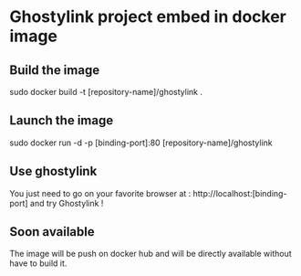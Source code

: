 # Ghostylink project embed in docker image

## Build the image
sudo docker build -t [repository-name]/ghostylink .

## Launch the image
sudo docker run -d -p [binding-port]:80 [repository-name]/ghostylink

## Use ghostylink
You just need to go on your favorite browser at : http://localhost:[binding-port] and try Ghostylink !

## Soon available
The image will be push on docker hub and will be directly available without have to build it.
